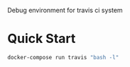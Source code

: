 Debug environment for travis ci system

# Quick Start

```bash
docker-compose run travis "bash -l"
```